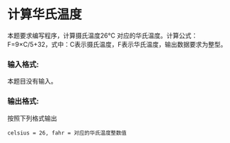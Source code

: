 # 计算华氏温度
本题要求编写程序，计算摄氏温度26°C 对应的华氏温度。计算公式：F=9×C/5+32，式中：C表示摄氏温度，F表示华氏温度，输出数据要求为整型。

### 输入格式:
本题目没有输入。

### 输出格式:
按照下列格式输出
```
celsius = 26, fahr = 对应的华氏温度整数值
```